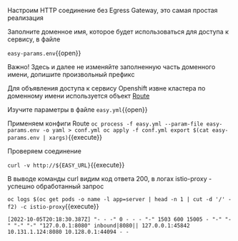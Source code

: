 Настроим HTTP соединение без Egress Gateway, это самая простая реализация

Заполните доменное имя, которое будет использоваться для доступа к сервису, в файле

`easy-params.env`{{open}}

Важно! Здесь и далее не изменяйте заполненную часть доменного имени, допишите произвольный префикс

Для объявления доступа к сервису Openshift извне кластера по доменному имени используется
объект [Route](https://docs.openshift.com/container-platform/4.7/networking/routes/route-configuration.html)

Изучите параметры в файле
`easy.yml`{{open}}

Применяем конфиги Route
`oc process -f easy.yml --param-file easy-params.env -o yaml > conf.yml
oc apply -f conf.yml
export $(cat easy-params.env | xargs)`{{execute}}

Проверяем соединение

`curl -v http://${EASY_URL}`{{execute}}

В выводе команды curl видим код ответа 200, в логах istio-proxy - успешно обработанный запрос

`oc logs $(oc get pods -o name -l app=server | head -n 1 | cut -d '/' -f2) -c istio-proxy`{{execute}}

`[2022-10-05T20:18:30.387Z] "- - -" 0 - - - "-" 1503 600 15005 - "-" "-" "-" "-" "127.0.0.1:8080" inbound|8080|| 127.0.0.1:45842 10.131.1.124:8080 10.128.0.1:44094 - -`
